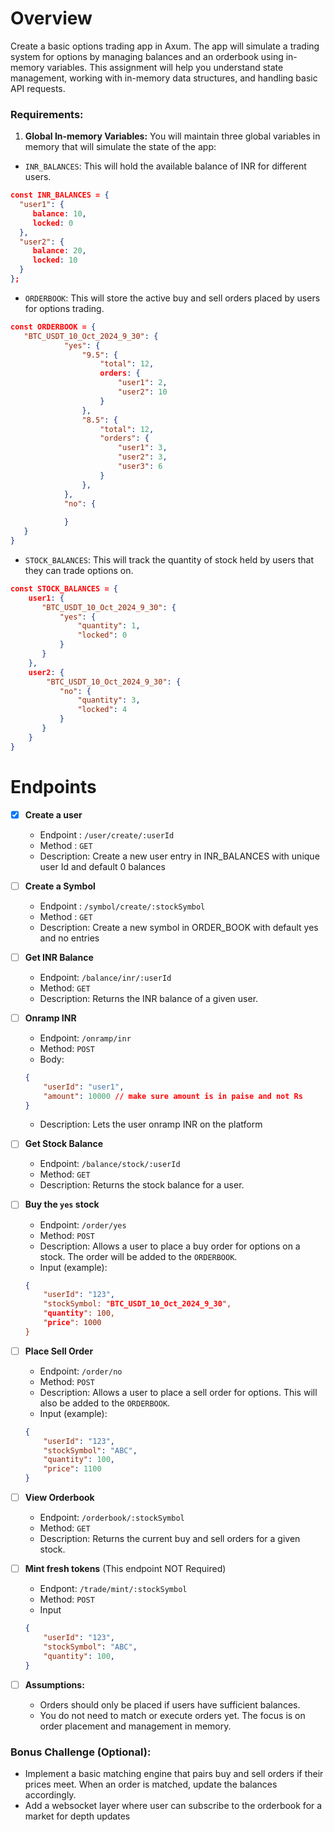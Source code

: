 # Overview

Create a basic options trading app in Axum. The app will simulate a trading system for options by managing balances and an orderbook using in-memory variables. This assignment will help you understand state management, working with in-memory data structures, and handling basic API requests.

### Requirements:

1. **Global In-memory Variables:**
You will maintain three global variables in memory that will simulate the state of the app:

- `INR_BALANCES`: This will hold the available balance of INR for different users.

```json
const INR_BALANCES = {
  "user1": {
     balance: 10,
     locked: 0
  },
  "user2": {
     balance: 20,
     locked: 10
  }
};
```

- `ORDERBOOK`: This will store the active buy and sell orders placed by users for options trading.
```json
const ORDERBOOK = {
   "BTC_USDT_10_Oct_2024_9_30": {
			"yes": {
				"9.5": {
					"total": 12,
					orders: {
						"user1": 2,
						"user2": 10
					}
				},
				"8.5": {
					"total": 12,
					"orders": {
						"user1": 3,
						"user2": 3,
						"user3": 6
					}
				},
			},
			"no": {
			
			}
   }
}
```

- `STOCK_BALANCES`: This will track the quantity of stock held by users that they can trade options on.
```json
const STOCK_BALANCES = {
	user1: {
	   "BTC_USDT_10_Oct_2024_9_30": {
		   "yes": {
			   "quantity": 1,
			   "locked": 0
		   }
	   }
	},
	user2: {
		"BTC_USDT_10_Oct_2024_9_30": {
		   "no": {
			   "quantity": 3,
			   "locked": 4
		   }
	   }
	}
}
```

# Endpoints

- [x] **Create a user**
    - Endpoint : `/user/create/:userId`
    - Method : `GET`
    - Description: Create a new user entry in INR_BALANCES with unique user Id and default 0 balances
    
- [ ] **Create a Symbol**
    - Endpoint : `/symbol/create/:stockSymbol`
    - Method : `GET`
    - Description: Create a new symbol in ORDER_BOOK with default yes and no entries

- [ ] **Get INR Balance**
    - Endpoint: `/balance/inr/:userId`
    - Method: `GET`
    - Description: Returns the INR balance of a given user.
  
- [ ] **Onramp INR**
    - Endpoint: `/onramp/inr`
    - Method: `POST`
    - Body: 
    ```json
    {
        "userId": "user1",
        "amount": 10000 // make sure amount is in paise and not Rs
    }
    ```
    - Description: Lets the user onramp INR on the platform

- [ ] **Get Stock Balance**
    - Endpoint: `/balance/stock/:userId`
    - Method: `GET`
    - Description: Returns the stock balance for a user.
  
- [ ]  **Buy the `yes` stock**
    - Endpoint: `/order/yes`
    - Method: `POST`
    - Description: Allows a user to place a buy order for options on a stock. The order will be added to the `ORDERBOOK`.
    - Input (example):
    ```json
    {
        "userId": "123",
        "stockSymbol: "BTC_USDT_10_Oct_2024_9_30",
        "quantity": 100,
        "price": 1000
    }
    ```

- [ ] **Place Sell Order**
    - Endpoint: `/order/no`
    - Method: `POST`
    - Description: Allows a user to place a sell order for options. This will also be added to the `ORDERBOOK`.
    - Input (example):
    ```json
    {
        "userId": "123",
        "stockSymbol": "ABC",
        "quantity": 100,
        "price": 1100
    }
    ```

- [ ] **View Orderbook**
    - Endpoint: `/orderbook/:stockSymbol`
    - Method: `GET`
    - Description: Returns the current buy and sell orders for a given stock.
  
- [ ] **Mint fresh tokens**  (This endpoint NOT Required)
    - Endpont: `/trade/mint/:stockSymbol`
    - Method: `POST`
    - Input
    ```json
    {
        "userId": "123",
        "stockSymbol": "ABC",
        "quantity": 100,
    }
    ```
    
- [ ] **Assumptions:**
    - Orders should only be placed if users have sufficient balances.
    - You do not need to match or execute orders yet. The focus is on order placement and management in memory.

### Bonus Challenge (Optional):

- Implement a basic matching engine that pairs buy and sell orders if their prices meet. When an order is matched, update the balances accordingly.
- Add a websocket layer where user can subscribe to the orderbook for a market for depth updates 